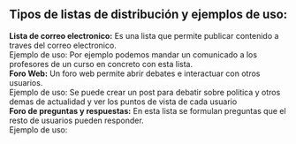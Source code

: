 ## Tipos de listas de distribución y ejemplos de uso:  
**Lista de correo electronico:** Es una lista que permite publicar contenido a traves del correo electronico.  
Ejemplo de uso: Por ejemplo podemos mandar un comunicado a los profesores de un curso en concreto con esta lista.  
**Foro Web:** Un foro web permite abrir debates e interactuar con otros usuarios.  
Ejemplo de uso: Se puede crear un post para debatir sobre politica y otros demas de actualidad y ver los puntos de vista de cada usuario  
**Foro de preguntas y respuestas:** En esta lista se formulan preguntas que el resto de usuarios pueden responder.  
Ejemplo de uso: 
